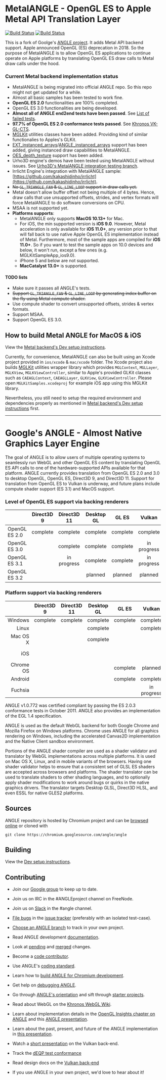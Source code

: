 # MetalANGLE - OpenGL ES to Apple Metal API Translation Layer

[![Build Status](https://travis-ci.com/kakashidinho/metalangle.svg?branch=master)](https://travis-ci.com/kakashidinho/metalangle)
[![Build Status](https://ci.appveyor.com/api/projects/status/github/kakashidinho/metalangle?svg=true&branch=master)](https://ci.appveyor.com/project/kakashidinho/metalangle)

This is a fork of Goolge's [ANGLE project](https://chromium.googlesource.com/angle/angle). It adds Metal API backend support.
Apple announced OpenGL (ES) deprecation in 2018. So the purpose of MetalANGLE is to allow OpenGL ES applications
to continue operate on Apple platforms by translating OpenGL ES draw calls to Metal draw calls under the hood.

### Current Metal backend implementation status
- MetalANGLE is being migrated into official ANGLE repo. So this repo might not get updated for a while.
- Almost all basic samples has been tested to work fine.
- __OpenGL ES 2.0__ functionalities are 100% completed.
- OpenGL ES 3.0 functionalities are being developed.
- __Almost all of ANGLE end2end tests have been passed__. See [List of failed tests](src/libANGLE/renderer/metal/README.md#Failed-ANGLE-end2end-tests).
- __97.7% of OpenGL ES 2.0 conformance tests passed__. See [Khronos VK-GL-CTS](https://github.com/KhronosGroup/VK-GL-CTS).
- [MGLKit](src/libANGLE/renderer/metal/DevSetup.md#MGLKit) utilities classes have been added. Providing kind of similar functionalies to Apples's GLKit.
- [EXT_instanced_arrays](https://www.khronos.org/registry/OpenGL/extensions/EXT/EXT_instanced_arrays.txt)/[ANGLE_instanced_arrays](https://www.khronos.org/registry/OpenGL/extensions/ANGLE/ANGLE_instanced_arrays.txt) support has been added, giving instanced draw capabilities to MetalANGLE.
- [OES_depth_texture](https://www.khronos.org/registry/OpenGL/extensions/OES/OES_depth_texture.txt) support has been added.
- Urho3D engine's demos have been tested using MetalANGLE without issues. See [Urho3D's MetalANGLE integration testing branch](https://github.com/kakashidinho/Urho3D/tree/angle-metal-backend).
- Irrlicht Engine's integration with MetalANGLE sample: [https://github.com/kakashidinho/irrlicht](https://github.com/kakashidinho/irrlicht).
- ~~No `GL_TRIANGLE_FAN` & `GL_LINE_LOOP` support in draw calls yet.~~
- Metal doesn't allow buffer offset not being multiple of 4 bytes. Hence, draw calls that use unsupported offsets, strides,
and vertex formats will force MetalANGLE to do software conversions on CPU.
- MSAA is not supported yet.
- __Platforms supports__:
  - MetalANGLE only supports __MacOS 10.13+__ for Mac.
  - For iOS, the min supported version is __iOS 9.0__. However, Metal acceleration is only available
    for __iOS 11.0+__, any version prior to that will fall back to use native Apple OpenGL ES
    implementation instead of Metal. Furthermore, most of the sample apps are compiled for __iOS
    11.0+__. So if you want to test the sample apps on 10.0 devices and below, it won't run, except
    a few ones (e.g. MGLKitSampleApp_ios9.0).
  - iPhone 5 and below are not supported.
  - __MacCatalyst 13.0+__ is supported.
#### TODO lists
- Make sure it passes all ANGLE's tests.
- ~~Support `GL_TRIANGLE_FAN` & `GL_LINE_LOOP` by generating index buffer on the fly using Metal compute shader.~~
- Use compute shader to convert unsupported offsets, strides & vertex formats.
- Support MSAA.
- Support OpenGL ES 3.0.

## How to build Metal ANGLE for MacOS & iOS
View the [Metal backend's Dev setup instructions](src/libANGLE/renderer/metal/DevSetup.md).

Currently, for convenience, MetalANGLE can also be built using an Xcode project provided in
`ios/xcode` & `mac/xcode` folder. The Xcode project also builds
[MGLKit](src/libANGLE/renderer/metal/DevSetup.md#MGLKit) utilities wrapper library which provides
`MGLContext`, `MGLLayer`, `MGLKView`, `MGLKViewController`, similar to Apple's provided GLKit
classes such as `CAEAGLContext`, `CAEAGLLayer`, `GLKView`, `GLKViewController`. Please open
`MGLKitSamples.xcodeproj` for example iOS app using this MGLKit library.

Nevertheless, you still need to setup the required environment and dependencies properly as mentioned in
[Metal backend's Dev setup instructions](src/libANGLE/renderer/metal/DevSetup.md) first.

------
# Google's ANGLE - Almost Native Graphics Layer Engine

The goal of ANGLE is to allow users of multiple operating systems to seamlessly run WebGL and other
OpenGL ES content by translating OpenGL ES API calls to one of the hardware-supported APIs available
for that platform. ANGLE currently provides translation from OpenGL ES 2.0 and 3.0 to desktop
OpenGL, OpenGL ES, Direct3D 9, and Direct3D 11. Support for translation from OpenGL ES to Vulkan is
underway, and future plans include compute shader support (ES 3.1) and MacOS support.

### Level of OpenGL ES support via backing renderers

|                |  Direct3D 9   |  Direct3D 11     |   Desktop GL   |    GL ES      |    Vulkan     |    Metal      |
|----------------|:-------------:|:----------------:|:--------------:|:-------------:|:-------------:|:-------------:|
| OpenGL ES 2.0  |    complete   |    complete      |    complete    |   complete    |    complete   |  in progress  |
| OpenGL ES 3.0  |               |    complete      |    complete    |   complete    |  in progress  |  in progress  |
| OpenGL ES 3.1  |               |   in progress    |    complete    |   complete    |  in progress  |               |
| OpenGL ES 3.2  |               |                  |    planned     |    planned    |    planned    |               |

### Platform support via backing renderers

|             |    Direct3D 9  |   Direct3D 11  |   Desktop GL  |    GL ES    |   Vulkan    |    Metal    |
|------------:|:--------------:|:--------------:|:-------------:|:-----------:|:-----------:|:-----------:|
| Windows     |    complete    |    complete    |   complete    |   complete  |   complete  |             |
| Linux       |                |                |   complete    |             |   complete  |             |
| Mac OS X    |                |                |   complete    |             |             | in progress |
| iOS         |                |                |               |             |             | in progress |
| Chrome OS   |                |                |               |   complete  |   planned   |             |
| Android     |                |                |               |   complete  |   complete  |             |
| Fuchsia     |                |                |               |             | in progress |             |

ANGLE v1.0.772 was certified compliant by passing the ES 2.0.3 conformance tests in October 2011.
ANGLE also provides an implementation of the EGL 1.4 specification.

ANGLE is used as the default WebGL backend for both Google Chrome and Mozilla Firefox on Windows
platforms. Chrome uses ANGLE for all graphics rendering on Windows, including the accelerated
Canvas2D implementation and the Native Client sandbox environment.

Portions of the ANGLE shader compiler are used as a shader validator and translator by WebGL
implementations across multiple platforms. It is used on Mac OS X, Linux, and in mobile variants of
the browsers. Having one shader validator helps to ensure that a consistent set of GLSL ES shaders
are accepted across browsers and platforms. The shader translator can be used to translate shaders
to other shading languages, and to optionally apply shader modifications to work around bugs or
quirks in the native graphics drivers. The translator targets Desktop GLSL, Direct3D HLSL, and even
ESSL for native GLES2 platforms.

## Sources

ANGLE repository is hosted by Chromium project and can be
[browsed online](https://chromium.googlesource.com/angle/angle) or cloned with

    git clone https://chromium.googlesource.com/angle/angle


## Building

View the [Dev setup instructions](doc/DevSetup.md).

## Contributing

* Join our [Google group](https://groups.google.com/group/angleproject) to keep up to date.
* Join us on IRC in the #ANGLEproject channel on FreeNode.
* Join us on [Slack](https://chromium.slack.com) in the #angle channel.
* [File bugs](http://anglebug.com/new) in the [issue tracker](https://bugs.chromium.org/p/angleproject/issues/list) (preferably with an isolated test-case).
* [Choose an ANGLE branch](doc/ChoosingANGLEBranch.md) to track in your own project.


* Read ANGLE development [documentation](doc).
* Look at [pending](https://chromium-review.googlesource.com/q/project:angle/angle+status:open)
  and [merged](https://chromium-review.googlesource.com/q/project:angle/angle+status:merged) changes.
* Become a [code contributor](doc/ContributingCode.md).
* Use ANGLE's [coding standard](doc/CodingStandard.md).
* Learn how to [build ANGLE for Chromium development](doc/BuildingAngleForChromiumDevelopment.md).
* Get help on [debugging ANGLE](doc/DebuggingTips.md).
* Go through [ANGLE's orientation](doc/Orientation.md) and sift through [starter projects](doc/Starter-Projects.md).


* Read about WebGL on the [Khronos WebGL Wiki](http://khronos.org/webgl/wiki/Main_Page).
* Learn about implementation details in the [OpenGL Insights chapter on ANGLE](http://www.seas.upenn.edu/~pcozzi/OpenGLInsights/OpenGLInsights-ANGLE.pdf) and this [ANGLE presentation](https://drive.google.com/file/d/0Bw29oYeC09QbbHoxNE5EUFh0RGs/view?usp=sharing).
* Learn about the past, present, and future of the ANGLE implementation in [this presentation](https://docs.google.com/presentation/d/1CucIsdGVDmdTWRUbg68IxLE5jXwCb2y1E9YVhQo0thg/pub?start=false&loop=false).
* Watch a [short presentation](https://youtu.be/QrIKdjmpmaA) on the Vulkan back-end.
* Track the [dEQP test conformance](doc/dEQP-Charts.md)
* Read design docs on the [Vulkan back-end](src/libANGLE/renderer/vulkan/README.md)
* If you use ANGLE in your own project, we'd love to hear about it!
